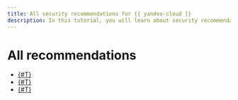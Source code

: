 ```yaml
---
title: All security recommendations for {{ yandex-cloud }}
description: In this tutorial, you will learn about security recommendations adopted in {{ yandex-cloud }}.
---
```


# All recommendations

* [{#T}](checklist.md)
* [{#T}](iaas-checklist.md)
* [{#T}](kubernetes.md)